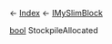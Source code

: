 ← [Index](Api-Index) ← [IMySlimBlock](VRage.Game.ModAPI.Ingame.IMySlimBlock)

[bool](System.Boolean) StockpileAllocated